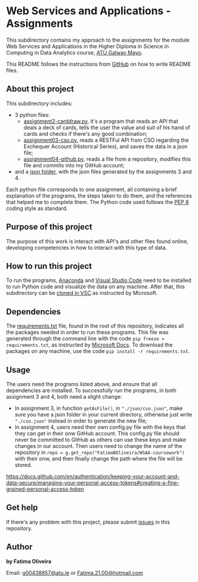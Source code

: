 # Web Services and Applications - Assignments

This subdirectory contains my approach to the assignments for the module Web Services and Applications in the Higher Diploma in Science in Computing in Data Analytics course, [ATU Galway Mayo](https://www.gmit.ie/).

This README follows the instructions from [GitHub](https://docs.github.com/en/repositories/managing-your-repositorys-settings-and-features/customizing-your-repository/about-readmes) on how to write README files.

## About this project

This subdirectory includes:

- 3 python files:
    - [assignment2-carddraw.py](), it's a program that reads an API that deals a deck of cards, tells the user the value and suit of his hand of cards and checks if there's any good combination;
    - [assignment03-cso.py](), reads a RESTFul API from CSO regarding the Exchequer Account (Historical Series), and saves the data in a json file;
    - [assignment04-github.py](), reads a file from a repository, modifies this file and commits into my GitHub account;
- and a [json folder](), with the json files generated by the assignments 3 and 4.

Each python file corresponds to one assignment, all containing a brief explanation of the programs, the steps taken to do them, and the references that helped me to complete them. The Python code used follows the [PEP 8](https://realpython.com/python-pep8/) coding style as standard.

## Purpose of this project

The purpose of this work is interact with API's and other files found online, developing competencies in how to interact with this type of data.

## How to run this project

To run the programs, [Anaconda](https://www.anaconda.com/download) and [Visual Studio Code](https://code.visualstudio.com/Download) need to be installed to run Python code and visualize the data on any machine. After that, this subdirectory can be [cloned in VSC](https://github.com/MicrosoftDocs/azure-dev-docs/blob/main/articles/javascript/how-to/with-visual-studio-code/clone-github-repository.md) as instructed by Microsoft.

## Dependencies

The [requirements.txt](https://github.com/FatimaBOliveira/Programming-for-data-analytics/blob/main/requirements.txt) file, found in the root of this repository, indicates all the packages needed in order to run these programs. This file was generated through the command line with the code `pip freeze > requirements.txt`, as instructed by [Microsoft Docs](https://github.com/MicrosoftDocs/visualstudio-docs/blob/main/docs/python/managing-required-packages-with-requirements-txt.md). To download the packages on any machine, use the code `pip install -r requirements.txt`.

## Usage

The users need the programs listed above, and ensure that all dependencies are installed. To successfully run the programs, in both assignment 3 and 4, both need a slight change:
- In assignment 3, in function `getAsFile()`, in `"./json/cso.json"`, make sure you have a json folder in your current directory, otherwise just write `"./cso.json"` instead in order to generate the new file;
- In assignment 4, users need their own config.py file with the keys that they can get in their onw GitHub account. This config.py file should never be committed to GitHub as others can use these keys and make changes in our account. Then users need to change the name of the repository in `repo = g.get_repo("FatimaBOliveira/WSAA-coursework")` with their onw, and then finally change the path where the file will be stored.

https://docs.github.com/en/authentication/keeping-your-account-and-data-secure/managing-your-personal-access-tokens#creating-a-fine-grained-personal-access-token

## Get help

If there's any problem with this project, please submit [issues](https://github.com/FatimaBOliveira/Programming-for-data-analytics/issues) in this repository.

## Author

**by Fatima Oliveira** 

Email: g00438857@atu.ie or Fatima.21.00@hotmail.com